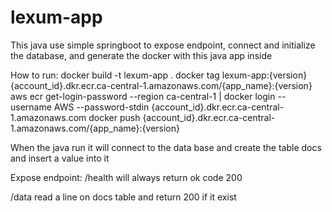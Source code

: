 # lexum-app

This java use simple springboot to expose endpoint, connect and initialize the database, and generate the docker with this java app inside

How to run:
docker build -t lexum-app .
docker tag lexum-app:{version} {account_id}.dkr.ecr.ca-central-1.amazonaws.com/{app_name}:{version}
aws ecr get-login-password --region ca-central-1 | docker login --username AWS --password-stdin {account_id}.dkr.ecr.ca-central-1.amazonaws.com
docker push {account_id}.dkr.ecr.ca-central-1.amazonaws.com/{app_name}:{version}

When the java run it will connect to the data base and create the table docs and insert a value into it

Expose endpoint:
/health
will always return ok code 200

/data
read a line on docs table and return 200 if it exist